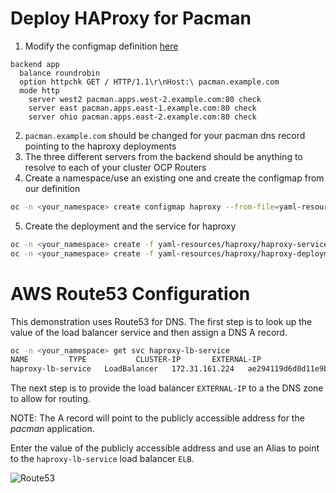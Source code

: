 # Deploy HAProxy for Pacman

1. Modify the configmap definition [here](./yaml-resources/haproxy/haproxy.tmpl)
   
  ```
  backend app
    balance roundrobin
    option httpchk GET / HTTP/1.1\r\nHost:\ pacman.example.com
    mode http 
      server west2 pacman.apps.west-2.example.com:80 check
      server east pacman.apps.east-1.example.com:80 check
      server ohio pacman.apps.east-2.example.com:80 check
  ```
2. `pacman.example.com` should be changed for your pacman dns record pointing to the haproxy deployments
3. The three different servers from the backend should be anything to resolve to each of your cluster OCP Routers
4. Create a namespace/use an existing one and create the configmap from our definition

  ```sh
  oc -n <your_namespace> create configmap haproxy --from-file=yaml-resources/haproxy/haproxy
  ```
5. Create the deployment and the service for haproxy

  ```sh
  oc -n <your_namespace> create -f yaml-resources/haproxy/haproxy-service.yaml
  oc -n <your_namespace> create -f yaml-resources/haproxy/haproxy-deployment.yaml
  ```

# AWS Route53 Configuration

This demonstration uses Route53 for DNS. The first step is to look up the value of the load balancer service and then assign a DNS A record.

~~~sh
oc -n <your_namespace> get svc haproxy-lb-service
NAME         TYPE           CLUSTER-IP       EXTERNAL-IP                                                               PORT(S)        AGE
haproxy-lb-service   LoadBalancer   172.31.161.224   ae294119d6d0d11e9b8b10e1ce99fb1b-1020848795.us-east-1.elb.amazonaws.com   80:31587/TCP   86m
~~~

The next step is to provide the load balancer `EXTERNAL-IP` to a the DNS zone to allow for routing.

NOTE: The A record will point to the publicly accessible address for the *pacman* application.

Enter the value of the publicly accessible address and use an Alias to point to the `haproxy-lb-service` load balancer `ELB`.

![Route53](../images/route53.png)
